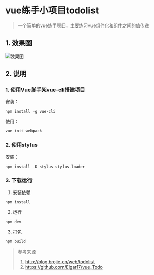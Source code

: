 # vue练手小项目todolist

> 一个简单的vue练手项目，主要练习vue组件化和组件之间的值传递

## 1. 效果图

![效果图](https://i.loli.net/2020/09/09/YMJCqDAG8etxBTs.png)

## 2. 说明


### 1. 使用Vue脚手架vue-cli搭建项目

安装：

```
npm install -g vue-cli
```

使用：

```
vue init webpack 
```

### 2. 使用stylus 

安装：

```
npm install -D stylus stylus-loader
```


### 3. 下载运行
1. 安装依赖
```
npm install 
```
2. 运行
```
npm dev
```
3. 打包
```
npm build
```


> 参考来源
> 1. http://blog.brojie.cn/web/todolist
> 2. https://github.com/Elgar17/vue_Todo

